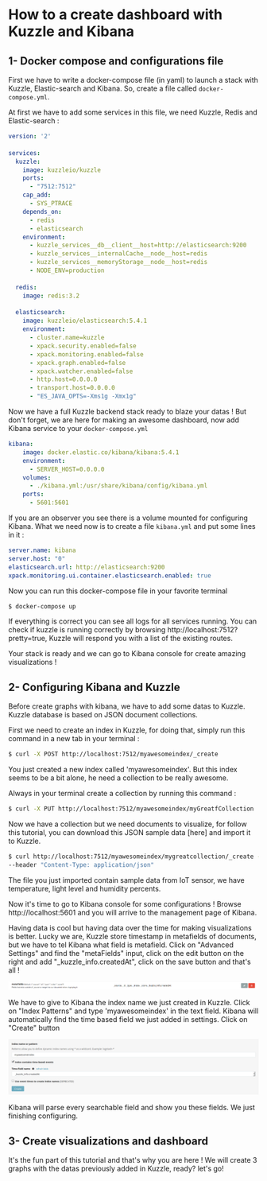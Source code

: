 # How to a create dashboard with Kuzzle and Kibana


## 1- Docker compose and configurations file

First we have to write a docker-compose file (in yaml) to launch a stack with Kuzzle, Elastic-search and Kibana. So, create a file called `docker-compose.yml`.

At first we have to add some services in this file, we need Kuzzle, Redis and Elastic-search :

```yaml
version: '2'

services:
  kuzzle:
    image: kuzzleio/kuzzle
    ports:
      - "7512:7512"
    cap_add:
      - SYS_PTRACE
    depends_on:
      - redis
      - elasticsearch
    environment:
      - kuzzle_services__db__client__host=http://elasticsearch:9200
      - kuzzle_services__internalCache__node__host=redis
      - kuzzle_services__memoryStorage__node__host=redis
      - NODE_ENV=production

  redis:
    image: redis:3.2

  elasticsearch:
    image: kuzzleio/elasticsearch:5.4.1
    environment:
      - cluster.name=kuzzle
      - xpack.security.enabled=false
      - xpack.monitoring.enabled=false
      - xpack.graph.enabled=false
      - xpack.watcher.enabled=false
      - http.host=0.0.0.0
      - transport.host=0.0.0.0
      - "ES_JAVA_OPTS=-Xms1g -Xmx1g"
```

Now we have a full Kuzzle backend stack ready to blaze your datas ! But don't forget, we are here for making an awesome dashboard, now add Kibana service to your `docker-compose.yml`

```yaml
kibana:
    image: docker.elastic.co/kibana/kibana:5.4.1
    environment:
      - SERVER_HOST=0.0.0.0
    volumes:
      - ./kibana.yml:/usr/share/kibana/config/kibana.yml
    ports:
      - 5601:5601
```

If you are an observer you see there is a volume mounted for configuring Kibana. What we need now is to create a file `kibana.yml` and put some lines in it :

```yaml
server.name: kibana
server.host: "0"
elasticsearch.url: http://elasticsearch:9200
xpack.monitoring.ui.container.elasticsearch.enabled: true
```

Now you can run this docker-compose file in your favorite terminal

```bash
$ docker-compose up
```
If everything is correct you can see all logs for all services running. You can check if kuzzle is running correctly by browsing http://localhost:7512?pretty=true, Kuzzle will respond you with a list of the existing routes.

Your stack is ready and we can go to Kibana console for create amazing visualizations !

## 2- Configuring Kibana and Kuzzle

Before create graphs with kibana, we have to add some datas to Kuzzle. Kuzzle database is based on JSON document collections. 

First we need to create an index in Kuzzle, for doing that, simply run this command in a new tab in your terminal :

```bash
$ curl -X POST http://localhost:7512/myawesomeindex/_create
```
You just created a new index called 'myawesomeindex'. But this index seems to be a bit alone, he need a collection to be really awesome.

Always in your terminal create a collection by running this command :

```bash
$ curl -X PUT http://localhost:7512/myawesomeindex/myGreatfCollection
```

Now we have a collection but we need documents to visualize, for follow this tutorial, you can download this JSON sample data [here] and import it to Kuzzle.

```bash
$ curl http://localhost:7512/myawesomeindex/mygreatcollection/_create -d @data.json \
--header "Content-Type: application/json"
```

The file you just imported contain sample data from IoT sensor, we have temperature, light level and humidity percents.

Now it's time to go to Kibana console for some configurations ! Browse http://localhost:5601 and you will arrive to the management page of Kibana.

Having data is cool but having data over the time for making visualizations is better.
Lucky we are, Kuzzle store timestamp in metafields of documents, but we have to tel Kibana what field is metafield.
Click on "Advanced Settings" and find the "metaFields" input, click on the edit button on the right and add "_kuzzle_info.createdAt", click on the save button and that's all !

![Kibana-advanced-settings](img/kibana1.png)

We have to give to Kibana the index name we just created in Kuzzle. Click on "Index Patterns" and type 'myawesomeindex' in the text field. Kibana will automatically find the time based field we just added in settings. Click on "Create" button

![Kibana-index-pattern](img/kibana2.png)

Kibana will parse every searchable field and show you these fields. We just finishing configuring.

## 3- Create visualizations and dashboard

It's the fun part of this tutorial and that's why you are here ! We will create 3 graphs with the datas previously added in Kuzzle, ready? let's go!

